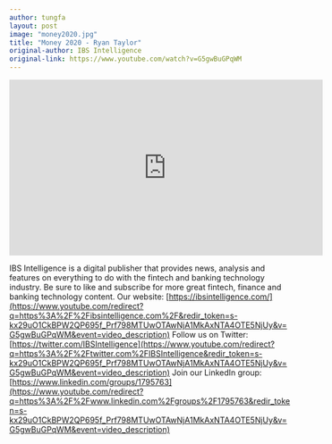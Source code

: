 ```yaml
---
author: tungfa
layout: post
image: "money2020.jpg"
title: "Money 2020 - Ryan Taylor"
original-author: IBS Intelligence
original-link: https://www.youtube.com/watch?v=G5gwBuGPqWM
---
```


<iframe width="560" height="315" src="https://www.youtube.com/embed/G5gwBuGPqWM" frameborder="0" allowfullscreen></iframe>

IBS Intelligence is a digital publisher that provides news, analysis and features on everything to do with the fintech and banking technology industry. Be sure to like and subscribe for more great fintech, finance and banking technology content. Our website: [https://ibsintelligence.com/](https://www.youtube.com/redirect?q=https%3A%2F%2Fibsintelligence.com%2F&redir_token=s-kx29uO1CkBPW2QP695f_Prf798MTUwOTAwNjA1MkAxNTA4OTE5NjUy&v=G5gwBuGPqWM&event=video_description) Follow us on Twitter: [https://twitter.com/IBSIntelligence](https://www.youtube.com/redirect?q=https%3A%2F%2Ftwitter.com%2FIBSIntelligence&redir_token=s-kx29uO1CkBPW2QP695f_Prf798MTUwOTAwNjA1MkAxNTA4OTE5NjUy&v=G5gwBuGPqWM&event=video_description) Join our LinkedIn group: [https://www.linkedin.com/groups/1795763](https://www.youtube.com/redirect?q=https%3A%2F%2Fwww.linkedin.com%2Fgroups%2F1795763&redir_token=s-kx29uO1CkBPW2QP695f_Prf798MTUwOTAwNjA1MkAxNTA4OTE5NjUy&v=G5gwBuGPqWM&event=video_description)
